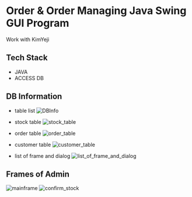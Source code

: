 # Order & Order Managing Java Swing GUI Program

Work with KimYeji

## Tech Stack

- JAVA
- ACCESS DB

## DB Information

- table list
  ![DBInfo](https://user-images.githubusercontent.com/52696993/66469958-c1a74d00-eac3-11e9-9d22-8456b5b13c93.png)

* stock table
  ![stock_table](https://user-images.githubusercontent.com/52696993/66470257-324e6980-eac4-11e9-8841-56fb228ae6a8.png)

* order table
  ![order_table](https://user-images.githubusercontent.com/52696993/66470327-5447ec00-eac4-11e9-9a2a-e09277817cf2.png)

* customer table
  ![customer_table](https://user-images.githubusercontent.com/52696993/66470356-60cc4480-eac4-11e9-96ca-ab9c66a4e17f.png)

* list of frame and dialog
  ![list_of_frame_and_dialog](https://user-images.githubusercontent.com/52696993/66470401-78a3c880-eac4-11e9-98a7-9a234a8b0d0d.png)

## Frames of Admin

![mainframe](https://user-images.githubusercontent.com/52696993/66470573-c91b2600-eac4-11e9-8f34-75283c086387.png)
![confirm_stock](https://user-images.githubusercontent.com/52696993/66470452-95400080-eac4-11e9-985f-ac76e79df60f.png)
